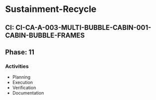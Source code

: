 # Sustainment-Recycle

## CI: CI-CA-A-003-MULTI-BUBBLE-CABIN-001-CABIN-BUBBLE-FRAMES
## Phase: 11

### Activities
- Planning
- Execution
- Verification
- Documentation
